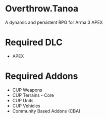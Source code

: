 # Overthrow.Tanoa
A dynamic and persistent RPG for Arma 3 APEX

# Required DLC
* APEX

# Required Addons
* CUP Weapons
* CUP Terrains - Core
* CUP Units
* CUP Vehicles
* Community Based Addons (CBA)
